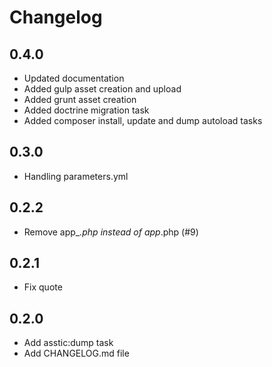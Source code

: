 # Changelog

## 0.4.0

- Updated documentation
- Added gulp asset creation and upload
- Added grunt asset creation
- Added doctrine migration task
- Added composer install, update and dump autoload tasks

## 0.3.0
- Handling parameters.yml

## 0.2.2
- Remove app_*.php instead of app*.php (#9)

## 0.2.1
- Fix quote

## 0.2.0
- Add asstic:dump task
- Add CHANGELOG.md file
